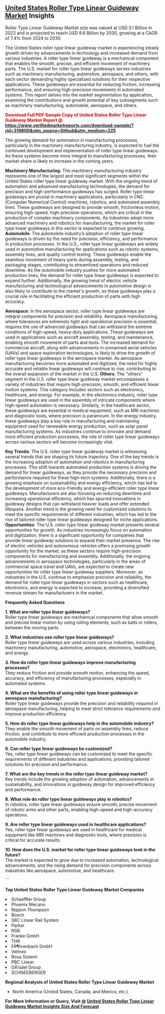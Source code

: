<h2><a href="https://www.verifiedmarketreports.com/download-sample/?rid=319800&amp;utm_source=Github&amp;utm_medium=225" target="_blank">United States Roller Type Linear Guideway Market</a> Insights</h2><p>Roller Type Linear Guideway Market size was valued at USD 5.1 Billion in 2022 and is projected to reach USD 8.6 Billion by 2030, growing at a CAGR of 7.4% from 2024 to 2030.</p><p> <p>The United States roller type linear guideway market is experiencing steady growth driven by advancements in technology and increased demand from various industries. A roller type linear guideway is a mechanical component that enables the smooth, precise, and efficient movement of machinery parts. The U.S. market for roller type linear guideways serves industries such as machinery manufacturing, automotive, aerospace, and others, with each sector demanding highly specialized solutions for their respective applications. These guideways are essential for reducing friction, increasing performance, and ensuring high-precision movements in automated systems. This report delves into the market segmentation by application, examining the contributions and growth potential of key subsegments such as machinery manufacturing, automobile, aerospace, and others. <b><p><span class=""><span style="color: #ff0000;"><strong>Download Full PDF Sample Copy of United States Roller Type Linear Guideway Market Report</strong> @ </span><a href="https://www.verifiedmarketreports.com/download-sample/?rid=319800&amp;utm_source=Github&amp;utm_medium=225" target="_blank">https://www.verifiedmarketreports.com/download-sample/?rid=319800&amp;utm_source=Github&amp;utm_medium=225</a></span></p></b> The growing demand for automation in manufacturing processes, particularly in the machinery manufacturing industry, is expected to fuel the continued development and implementation of roller type linear guideways. As these systems become more integral to manufacturing processes, their market share is likely to increase in the coming years.</p> <p><b>Machinery Manufacturing</b>: The machinery manufacturing industry represents one of the largest and most significant segments within the United States roller type linear guideway market. With the ongoing trend of automation and advanced manufacturing technologies, the demand for precision and high-performance guideways has surged. Roller type linear guideways are pivotal in machinery applications, particularly in CNC (Computer Numerical Control) machines, robotics, and automated assembly lines. These guideways are designed to provide smooth, frictionless motion, ensuring high-speed, high-precision operations, which are critical in the production of complex machinery components. As industries adopt more advanced machinery and robotics for manufacturing, the market for roller type linear guideways in this sector is expected to continue growing. <b>Automobile</b>: The automobile industry’s adoption of roller type linear guideways is driven by the need for precision, efficiency, and performance in production processes. In the U.S., roller type linear guideways are widely used in automotive manufacturing for applications such as robotic systems, assembly lines, and quality control testing. These guideways enable the seamless movement of heavy parts during assembly, testing, and packaging stages, contributing to streamlined operations and reduced downtime. As the automobile industry pushes for more automated production lines, the demand for roller type linear guideways is expected to expand further. Additionally, the growing trend of electric vehicle manufacturing and technological advancements in automotive design is also likely to contribute to the market's growth, as these guideways play a crucial role in facilitating the efficient production of parts with high accuracy.</p> <p><b>Aerospace</b>: In the aerospace sector, roller type linear guideways are integral components for precision and reliability. Aerospace manufacturing, where tolerances are extremely tight and operational precision is essential, requires the use of advanced guideways that can withstand the extreme conditions of high-speed, heavy-duty applications. These guideways are used in applications such as aircraft assembly, testing, and maintenance, enabling smooth movement of parts and tools. The increased demand for commercial aircraft, along with advancements in unmanned aerial vehicles (UAVs) and space exploration technologies, is likely to drive the growth of roller type linear guideways in the aerospace market. As aerospace manufacturing becomes more automated and digitized, the need for highly accurate and reliable linear guideways will continue to rise, contributing to the overall expansion of the market in the U.S. <b>Others</b>: The "others" segment in the U.S. roller type linear guideway market encompasses a variety of industries that require high-precision, smooth, and efficient linear motion systems. This category includes sectors such as electronics, healthcare, and energy. For example, in the electronics industry, roller type linear guideways are used in the assembly of intricate components where high-speed automation is necessary. Similarly, in the healthcare sector, these guideways are essential in medical equipment, such as MRI machines and diagnostic tools, where precision is paramount. In the energy industry, these guideways play a key role in manufacturing and maintaining equipment used for renewable energy production, such as solar panel manufacturing systems. As industries continue to innovate and demand more efficient production processes, the role of roller type linear guideways across various sectors will become increasingly vital.</p> <p><b>Key Trends</b>: The U.S. roller type linear guideway market is witnessing several trends that are shaping its future trajectory. One of the key trends is the increasing adoption of automation and robotics in manufacturing processes. This shift towards automated production systems is driving the demand for linear guideways, as they provide the necessary precision and performance required for these high-tech systems. Additionally, there is a growing emphasis on sustainability and energy efficiency, which has led to the development of more eco-friendly and energy-efficient roller type linear guideways. Manufacturers are also focusing on reducing downtime and increasing operational efficiency, which has spurred innovations in guideway designs that can withstand heavier loads and offer extended lifespans. Another trend is the growing need for customized solutions to meet the specific requirements of different industries, which has led to the rise of tailored roller type linear guideways designed for niche applications. <b>Opportunities</b>: The U.S. roller type linear guideway market presents several opportunities for growth. As industries increasingly focus on automation and digitization, there is a significant opportunity for companies that provide linear guideway solutions to expand their market presence. The rise of electric vehicles and autonomous vehicles offers a promising growth opportunity for the market, as these sectors require high-precision components for manufacturing and assembly. Additionally, the ongoing advancements in aerospace technologies, particularly in the areas of commercial space travel and UAVs, are expected to create new opportunities for roller type linear guideway suppliers. Moreover, as industries in the U.S. continue to emphasize precision and reliability, the demand for roller type linear guideways in sectors such as healthcare, electronics, and energy is expected to increase, providing a diversified revenue stream for manufacturers in the market.</p> <p><b>Frequently Asked Questions</b></p> <p><b>1. What are roller type linear guideways?</b><br> Roller type linear guideways are mechanical components that allow smooth and precise linear motion by using rolling elements, such as balls or rollers, between the moving parts.</p> <p><b>2. What industries use roller type linear guideways?</b><br> Roller type linear guideways are used across various industries, including machinery manufacturing, automotive, aerospace, electronics, healthcare, and energy.</p> <p><b>3. How do roller type linear guideways improve manufacturing processes?</b><br> They reduce friction and provide smooth motion, enhancing the speed, accuracy, and efficiency of manufacturing processes, especially in automated systems.</p> <p><b>4. What are the benefits of using roller type linear guideways in aerospace manufacturing?</b><br> Roller type linear guideways provide the precision and reliability required in aerospace manufacturing, helping to meet strict tolerance requirements and improve production efficiency.</p> <p><b>5. How do roller type linear guideways help in the automobile industry?</b><br> They enable the smooth movement of parts on assembly lines, reduce friction, and contribute to more efficient production processes in the automobile industry.</p> <p><b>6. Can roller type linear guideways be customized?</b><br> Yes, roller type linear guideways can be customized to meet the specific requirements of different industries and applications, providing tailored solutions for precision and performance.</p> <p><b>7. What are the key trends in the roller type linear guideway market?</b><br> Key trends include the growing adoption of automation, advancements in sustainability, and innovations in guideway design for improved efficiency and performance.</p> <p><b>8. What role do roller type linear guideways play in robotics?</b><br> In robotics, roller type linear guideways ensure smooth, precise movement of robotic arms and other parts, enabling high-speed and high-accuracy operations.</p> <p><b>9. Are roller type linear guideways used in healthcare applications?</b><br> Yes, roller type linear guideways are used in healthcare for medical equipment like MRI machines and diagnostic tools, where precision is critical for accurate results.</p> <p><b>10. How does the U.S. market for roller type linear guideways look in the future?</b><br> The market is expected to grow due to increased automation, technological advancements, and the rising demand for precision components across industries like aerospace, automotive, and healthcare.</p> ```</p><p><strong>Top United States Roller Type Linear Guideway Market Companies</strong></p><div data-test-id=""><p><li>Schaeffler Group</li><li> Phoenix Mecano</li><li> Nippon Thompson</li><li> Bosch</li><li> SBC Linear Rail System</li><li> Parker</li><li> NSK</li><li> Franke GmbH</li><li> THK</li><li> FÃ¶hrenbach GmbH</li><li> Velmex</li><li> Rosa Sistemi</li><li> PBC Linear</li><li> GÃ¼del Group</li><li> SCHNEEBERGER</li></p><div><strong>Regional Analysis of&nbsp;United States Roller Type Linear Guideway Market</strong></div><ul><li dir="ltr"><p dir="ltr">North America&nbsp;(United States, Canada, and Mexico, etc.)</p></li></ul><p><strong>For More Information or Query, Visit @&nbsp;</strong><strong><a href="https://www.verifiedmarketreports.com/product/roller-type-linear-guideway-market/?utm_source=Github&amp;utm_medium=225" target="_blank">United States Roller Type Linear Guideway Market Insights Size And Forecast</a></strong></p></div>
